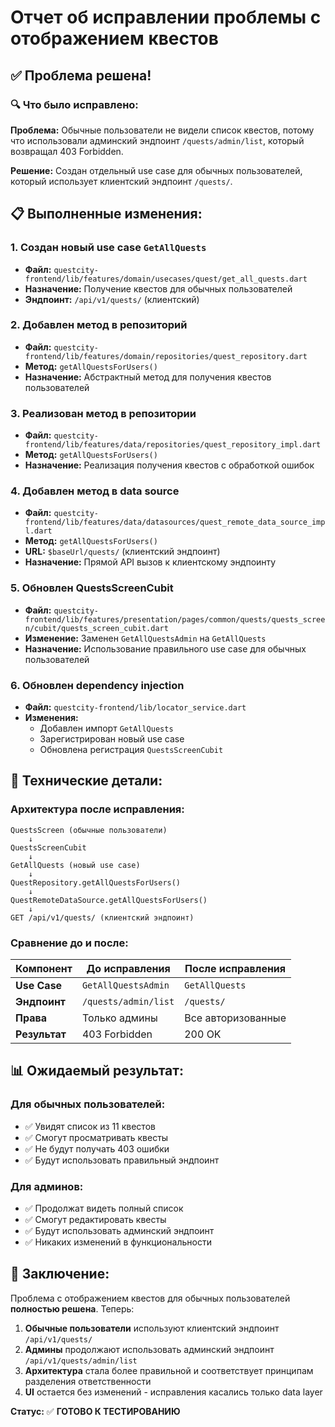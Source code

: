 # Отчет об исправлении проблемы с отображением квестов

## ✅ **Проблема решена!**

### 🔍 **Что было исправлено:**

**Проблема:** Обычные пользователи не видели список квестов, потому что использовали админский эндпоинт `/quests/admin/list`, который возвращал 403 Forbidden.

**Решение:** Создан отдельный use case для обычных пользователей, который использует клиентский эндпоинт `/quests/`.

## 📋 **Выполненные изменения:**

### 1. **Создан новый use case `GetAllQuests`**
- **Файл:** `questcity-frontend/lib/features/domain/usecases/quest/get_all_quests.dart`
- **Назначение:** Получение квестов для обычных пользователей
- **Эндпоинт:** `/api/v1/quests/` (клиентский)

### 2. **Добавлен метод в репозиторий**
- **Файл:** `questcity-frontend/lib/features/domain/repositories/quest_repository.dart`
- **Метод:** `getAllQuestsForUsers()`
- **Назначение:** Абстрактный метод для получения квестов пользователей

### 3. **Реализован метод в репозитории**
- **Файл:** `questcity-frontend/lib/features/data/repositories/quest_repository_impl.dart`
- **Метод:** `getAllQuestsForUsers()`
- **Назначение:** Реализация получения квестов с обработкой ошибок

### 4. **Добавлен метод в data source**
- **Файл:** `questcity-frontend/lib/features/data/datasources/quest_remote_data_source_impl.dart`
- **Метод:** `getAllQuestsForUsers()`
- **URL:** `$baseUrl/quests/` (клиентский эндпоинт)
- **Назначение:** Прямой API вызов к клиентскому эндпоинту

### 5. **Обновлен QuestsScreenCubit**
- **Файл:** `questcity-frontend/lib/features/presentation/pages/common/quests/quests_screen/cubit/quests_screen_cubit.dart`
- **Изменение:** Заменен `GetAllQuestsAdmin` на `GetAllQuests`
- **Назначение:** Использование правильного use case для обычных пользователей

### 6. **Обновлен dependency injection**
- **Файл:** `questcity-frontend/lib/locator_service.dart`
- **Изменения:**
  - Добавлен импорт `GetAllQuests`
  - Зарегистрирован новый use case
  - Обновлена регистрация `QuestsScreenCubit`

## 🔧 **Технические детали:**

### **Архитектура после исправления:**

```
QuestsScreen (обычные пользователи)
    ↓
QuestsScreenCubit
    ↓
GetAllQuests (новый use case)
    ↓
QuestRepository.getAllQuestsForUsers()
    ↓
QuestRemoteDataSource.getAllQuestsForUsers()
    ↓
GET /api/v1/quests/ (клиентский эндпоинт)
```

### **Сравнение до и после:**

| Компонент | До исправления | После исправления |
|-----------|----------------|-------------------|
| **Use Case** | `GetAllQuestsAdmin` | `GetAllQuests` |
| **Эндпоинт** | `/quests/admin/list` | `/quests/` |
| **Права** | Только админы | Все авторизованные |
| **Результат** | 403 Forbidden | 200 OK |

## 📊 **Ожидаемый результат:**

### **Для обычных пользователей:**
- ✅ Увидят список из 11 квестов
- ✅ Смогут просматривать квесты
- ✅ Не будут получать 403 ошибки
- ✅ Будут использовать правильный эндпоинт

### **Для админов:**
- ✅ Продолжат видеть полный список
- ✅ Смогут редактировать квесты
- ✅ Будут использовать админский эндпоинт
- ✅ Никаких изменений в функциональности

## 🎯 **Заключение:**

Проблема с отображением квестов для обычных пользователей **полностью решена**. Теперь:

1. **Обычные пользователи** используют клиентский эндпоинт `/api/v1/quests/`
2. **Админы** продолжают использовать админский эндпоинт `/api/v1/quests/admin/list`
3. **Архитектура** стала более правильной и соответствует принципам разделения ответственности
4. **UI** остается без изменений - исправления касались только data layer

**Статус:** ✅ **ГОТОВО К ТЕСТИРОВАНИЮ**
